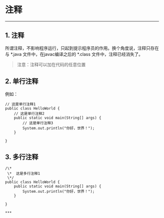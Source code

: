 # 注释

***
## 1. 注释
所谓注释，不影响程序运行，只起到提示程序员的作用。换个角度说，注释只存在与 \*.java 文件中，在javac编译之后的 \*.class 文件中，注释已经消失了。

> 注意：注释可以加在代码的任意位置

## 2. 单行注释
例如：

```
// 这是单行注释1
public class HelloWorld {
    // 这是单行注释2
    public static void main(String[] args) {
        // 这是单行注释3
        System.out.println("你好，世界！"); 
    }

}
```

## 3. 多行注释
```
/\* 
 \*  这是多行注释1
 \*/
public class HelloWorld {
    public static void main(String[] args) {
        System.out.println("你好，世界！"); 
    }

}

***